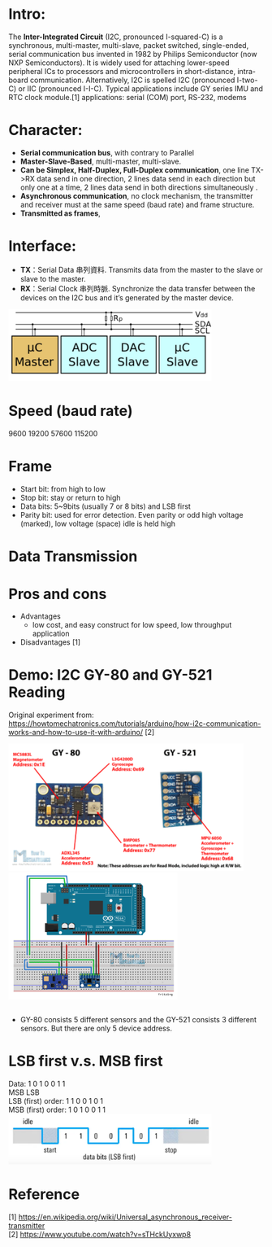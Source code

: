 # Intro:
The **Inter-Integrated Circuit** (I2C, pronounced I-squared-C) is a synchronous, multi-master, multi-slave, packet switched, single-ended, serial communication bus invented in 1982 by Philips Semiconductor (now NXP Semiconductors). It is widely used for attaching lower-speed peripheral ICs to processors and microcontrollers in short-distance, intra-board communication. Alternatively, I2C is spelled I2C (pronounced I-two-C) or IIC (pronounced I-I-C). Typical applications include GY series IMU and RTC clock module.[1]
applications: serial (COM) port, RS-232, modems

# Character:
- **Serial communication bus**, with contrary to Parallel
- **Master-Slave-Based**, multi-master, multi-slave.
- **Can be Simplex, Half-Duplex, Full-Duplex communication**, one line TX->RX data send in one direction, 2 lines data send in each direction but only one at a time, 2 lines data send in both directions simultaneously .
- **Asynchronous communication**, no clock mechanism, the transmitter and receiver must at the same speed (baud rate) and frame structure.
- **Transmitted as frames**, 

# Interface:
- **TX**：Serial Data 串列資料. Transmits data from the master to the slave or slave to the master.  
- **RX**：Serial Clock 串列時脈. Synchronize the data transfer between the devices on the I2C bus and it’s generated by the master device.  
<img src="https://raw.githubusercontent.com/shannon112/Notes/main/I2C/I2C_interface.png" width=400>

# Speed (baud rate)
9600
19200
57600
115200

# Frame
- Start bit: from high to low
- Stop bit: stay or return to high
- Data bits: 5~9bits (usually 7 or 8 bits) and LSB first
- Parity bit: used for error detection. Even parity or odd
high voltage (marked), low voltage (space)
idle is held high

# Data Transmission

# Pros and cons 
- Advantages  
  - low cost, and easy construct for low speed, low throughput application
- Disadvantages [1]  

# Demo: I2C GY-80 and GY-521 Reading
Original experiment from: https://howtomechatronics.com/tutorials/arduino/how-i2c-communication-works-and-how-to-use-it-with-arduino/ [2]

<img src="https://raw.githubusercontent.com/shannon112/Notes/main/I2C/GY_address.png" height=250> <img src="https://raw.githubusercontent.com/shannon112/Notes/main/I2C/Connection.png" height=250>

```c
```
- GY-80 consists 5 different sensors and the GY-521 consists 3 different sensors. But there are only 5 device address.

# LSB first v.s. MSB first
Data: 1 0 1 0 0 1 1  
     MSB         LSB  
LSB (first) order: 1 1 0 0 1 0 1  
MSB (first) order: 1 0 1 0 0 1 1  
<img src="https://raw.githubusercontent.com/shannon112/Notes/main/UART/LSB_first.png" width=400>

# Reference
[1] https://en.wikipedia.org/wiki/Universal_asynchronous_receiver-transmitter  
[2] https://www.youtube.com/watch?v=sTHckUyxwp8  
